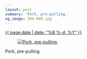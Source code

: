```yaml
---
layout: post
summary: 'Pork, pre-pulling.'
og_image: 394-968.jpg
---
```


<div class="post">
 <time>
  <a href="/394">
   {{ page.date | date: "%B %-d, %Y" }}
  </a>
 </time>
 <a href="/394">
  <figure data-taken="1/29/2015">
   <img alt="Pork, pre-pulling." sizes="(min-width: 700px) 50vw, calc(100vw - 2rem)" src="{{ site.assets_url }}/394-484.jpg" srcset="{{ site.assets_url }}/394-968.jpg 968w, {{ site.assets_url }}/394-726.jpg 726w, {{ site.assets_url }}/394-484.jpg 484w, {{ site.assets_url }}/394-242.jpg 242w"/>
  </figure>
 </a>
 <span>
  Pork, pre-pulling.
 </span>
</div>

